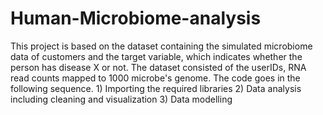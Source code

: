 # Human-Microbiome-analysis
This project is based on the dataset containing the simulated microbiome data of customers and the target variable, which indicates whether the person has disease X or not. The dataset consisted of the userIDs, RNA read counts mapped to 1000 microbe's genome. The code goes in the following sequence.  1) Importing the required libraries 2) Data analysis including cleaning and visualization 3) Data modelling
